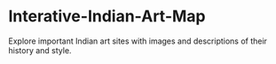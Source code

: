 # Interative-Indian-Art-Map
Explore important Indian art sites with images and descriptions of their history and style.
